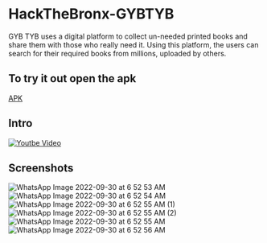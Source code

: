 # HackTheBronx-GYBTYB

GYB TYB uses a digital platform to collect un-needed printed books and share them with those who really need it. 
Using this platform, the users can search for their required books from millions, uploaded by others. 


## To try it out open the apk
[APK](/app-debug.apk)

## Intro
[![Youtbe Video](https://img.youtube.com/vi/ymHLxrIIo-I/0.jpg)](https://www.youtube.com/watch?v=ymHLxrIIo-IE)


## Screenshots
![WhatsApp Image 2022-09-30 at 6 52 53 AM](https://user-images.githubusercontent.com/70740412/206886832-57a3eec0-0629-403e-9f0d-24890061a2d8.jpeg)
![WhatsApp Image 2022-09-30 at 6 52 54 AM](https://user-images.githubusercontent.com/70740412/206886833-de272c34-9687-4645-b863-4e84d5755d5a.jpeg)
![WhatsApp Image 2022-09-30 at 6 52 55 AM (1)](https://user-images.githubusercontent.com/70740412/206886835-b8a1ef37-507a-46d2-b6d1-7c967db89b1c.jpeg)
![WhatsApp Image 2022-09-30 at 6 52 55 AM (2)](https://user-images.githubusercontent.com/70740412/206886836-3af795e4-677a-42ff-bf3e-4e98c715d88c.jpeg)
![WhatsApp Image 2022-09-30 at 6 52 55 AM](https://user-images.githubusercontent.com/70740412/206886837-80c1620b-6ca3-431a-bb7c-1d5341dccab4.jpeg)
![WhatsApp Image 2022-09-30 at 6 52 56 AM](https://user-images.githubusercontent.com/70740412/206886838-893b78b1-44bf-417c-9a7e-341faa7e019d.jpeg)

